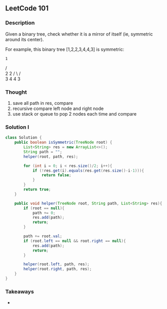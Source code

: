 ## LeetCode 101

### Description
Given a binary tree, check whether it is a mirror of itself (ie, symmetric around its center).

For example, this binary tree [1,2,2,3,4,4,3] is symmetric:

    1
   / \
  2   2
 / \ / \
3  4 4  3

### Thought
1. save all path in res, compare
2. recursive compare left node and right node
3. use stack or queue to pop 2 nodes each time and compare

### Solution I
```java
class Solution {
    public boolean isSymmetric(TreeNode root) {
        List<String> res = new ArrayList<>();
        String path = "";
        helper(root, path, res);

        for (int i = 0; i < res.size()/2; i++){
            if (!res.get(i).equals(res.get(res.size()-i-1))){
                return false;
            }
        }
        return true;
    }

    public void helper(TreeNode root, String path, List<String> res){
        if (root == null){
            path += 0;
            res.add(path);
            return;
        }

        path += root.val;
        if (root.left == null && root.right == null){
            res.add(path);
            return;
        }

        helper(root.left, path, res);
        helper(root.right, path, res);
    }
}
```

### Takeaways
*
